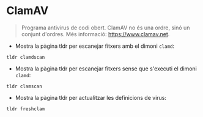# ClamAV

> Programa antivirus de codi obert.
> ClamAV no és una ordre, sinó un conjunt d'ordres.
> Més informació: <https://www.clamav.net>.

- Mostra la pàgina tldr per escanejar fitxers amb el dimoni `clamd`:

`tldr clamdscan`

- Mostra la pàgina tldr per escanejar fitxers sense que s'executi el dimoni `clamd`:

`tldr clamscan`

- Mostra la pàgina tldr per actualitzar les definicions de virus:

`tldr freshclam`

